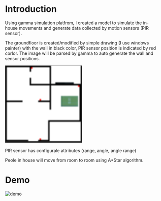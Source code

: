 # Introduction

Using gamma simulation platfrom, I created a model to simulate the in-house movements
and generate data collected by motion sensors (PIR sensor).

The groundfloor is created/modified by simple drawing (I use windows painter)
with the wall in black color, PIR sensor position is indicated by red corlor.
The image will be parsed by gamma to auto generate the wall and sensor
positions.

![Ground Floor](https://github.com/tamlt2704/smart_home-pir-simulation/blob/master/images/ground-floor-250-250.png)

PIR sensor has configurale attributes (range, angle, angle range)

Peole in house will move from room to room using A*Star algorithm.

# Demo

![demo](https://github.com/tamlt2704/smart_home-pir-simulation/blob/master/images/GammaDemo.gif)
